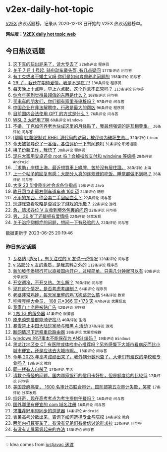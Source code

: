 # v2ex-daily-hot-topic

[V2EX](https://www.v2ex.com/) 热议话题榜，记录从 2020-12-18 日开始的 V2EX 热议话题榜单。

**网站版：[V2EX daily hot topic web](https://boojack.github.io/v2ex-daily-hot-topic-web/)**

## 今日热议话题

<!-- TODAY BEGIN -->

1. [这下真的玩出屁来了，读大专去了](https://www.v2ex.com/t/951401) `226条评论` `程序员`
1. [关于 7 月 1 号起, 骑电动车戴头盔, 有几点疑问](https://www.v2ex.com/t/951326) `177条评论` `问与答`
1. [有丁克或者不婚主义吗,你们是如何考虑养老问题的](https://www.v2ex.com/t/951355) `158条评论` `问与答`
1. [29 了，我还在期待爱情，我是不是疯了!](https://www.v2ex.com/t/951323) `130条评论` `程序员`
1. [每天晚上十点睡，早上六点起，这个作息不正常吗？](https://www.v2ex.com/t/951381) `113条评论` `问与答`
1. [你今年买到觉得最超值的东西是什么？](https://www.v2ex.com/t/951413) `108条评论` `问与答`
1. [买电车的朋友们，你们都有家里充电桩吗？](https://www.v2ex.com/t/951317) `97条评论` `问与答`
1. [中国企业在非法解聘中，行政是最大的帮凶](https://www.v2ex.com/t/951385) `96条评论` `程序员`
1. [目前国内合法使用 GPT 的方式是什么？](https://www.v2ex.com/t/951372) `76条评论` `问与答`
1. [WSL 2 太好用了啊](https://www.v2ex.com/t/951431) `69条评论` `Windows`
1. [不婚，丁克如何养老也快成这里的月经贴了，我最想强调的是互相尊重。](https://www.v2ex.com/t/951490) `36条评论` `问与答`
1. [[聊聊]红帽限制对 RHEL 源代码的访问，被评价为破坏生态…](https://www.v2ex.com/t/951378) `32条评论` `Linux`
1. [今天被领导说了一番话，各位评价一下有问题吗](https://www.v2ex.com/t/951569) `31条评论` `职场话题`
1. [换了份新工作，我悟了](https://www.v2ex.com/t/951455) `30条评论` `程序员`
1. [现在大家用安卓还会 root 吗？会掉指纹支付和 windvine 等级吗](https://www.v2ex.com/t/951507) `28条评论` `Android`
1. [「求助」座標上海，最近想買車上綠牌，苦於沒有居住證。](https://www.v2ex.com/t/951348) `28条评论` `上海`
1. [上一个帖子的回复有感：大部分人真的连规律的吃饭、睡觉都做不到吗？](https://www.v2ex.com/t/951473) `26条评论` `问与答`
1. [大专 23 毕业刚出社会求各位指点](https://www.v2ex.com/t/951485) `25条评论` `Java`
1. [昨日回京走最右侧车道车速 160 迈](https://www.v2ex.com/t/951426) `24条评论` `随想`
1. [不用的东西，你会卖二手回回血么？](https://www.v2ex.com/t/951592) `22条评论` `问与答`
1. [玩游戏查看攻略是否减少了游戏的乐趣？](https://www.v2ex.com/t/951549) `22条评论` `游戏`
1. [急，请求各位 V 友收到境外包裹的问题](https://www.v2ex.com/t/951519) `22条评论` `问与答`
1. [男， 30 岁了还能拥有爱情吗](https://www.v2ex.com/t/951453) `22条评论` `分享发现`
1. [关于治疗抑郁症的问题，想问一下有经验的人](https://www.v2ex.com/t/951446) `22条评论` `问与答`

数据更新于 2023-06-25 20:19:46

<!-- TODAY END -->

### 昨日热议话题

<!-- YESTERDAY BEGIN -->

1. [瓦格纳 [造反] ，有关注过的 V 友说一说情况](https://www.v2ex.com/t/951276) `120条评论` `问与答`
1. [v 站部分 v 友的素质，是我意料之外的](https://www.v2ex.com/t/951127) `112条评论` `程序员`
1. [新加坡华侨银行可以直接国内开户，过程简单，只需几分钟就可以有](https://www.v2ex.com/t/951126) `93条评论` `分享发现`
1. [开空调冷，不开又热。怎么解？](https://www.v2ex.com/t/951231) `70条评论` `问与答`
1. [现在这个情况，是否考虑考编制？](https://www.v2ex.com/t/951172) `64条评论` `程序员`
1. [老婆非常鸡娃，每天家里整的鸡飞狗跳怎么搞](https://www.v2ex.com/t/951211) `54条评论` `教育`
1. [哔哩哔哩大会员， 108 元=366 天+173 天](https://www.v2ex.com/t/951140) `47条评论` `优惠信息`
1. [我家门上老是被贴广告](https://www.v2ex.com/t/951137) `42条评论` `程序员`
1. [1 核 1G 的服务器](https://www.v2ex.com/t/951134) `41条评论` `服务器`
1. [原来谈恋爱都能骑驴找马](https://www.v2ex.com/t/951136) `40条评论` `生活`
1. [暴雪禁止中国大陆玩家参与暗黑 4 活动](https://www.v2ex.com/t/951139) `37条评论` `游戏`
1. [断网情况下远程重启路由器](https://www.v2ex.com/t/951221) `20条评论` `宽带症候群`
1. [windows 的记事本不能保存为 ANSI 编码？](https://www.v2ex.com/t/951155) `19条评论` `Windows`
1. [黑龙江地区查 CT 有医院或体检中心推荐吗？另外感慨下大城市看病反而比小城市便宜，还是应该去大城市啊。](https://www.v2ex.com/t/951242) `18条评论` `问与答`
1. [今年 2023 年高考成绩出来了，我外甥分数也查了，大佬们有建议的学校和专业吗？](https://www.v2ex.com/t/951207) `18条评论` `教育`
1. [同一楼有人自杀了](https://www.v2ex.com/t/951285) `17条评论` `生活`
1. [请教个奇怪的问题，国内哪家银行的信用卡好批，但是额度给的比较低](https://www.v2ex.com/t/951180) `17条评论` `问与答`
1. [美国政府癌变， 1600 名审计员联合审计，国防部第五次审计失败，笑死](https://www.v2ex.com/t/951151) `17条评论` `分享发现`
1. [纯好奇，现在高考考点为考生提供午餐吗？](https://www.v2ex.com/t/951229) `16条评论` `问与答`
1. [国外哪里有便宜的 com 域名注册](https://www.v2ex.com/t/951188) `16条评论` `问与答`
1. [求推荐好用带同步的浏览器](https://www.v2ex.com/t/951166) `14条评论` `Android`
1. [表弟高考分数出来，咨询下如何选择专业与院校](https://www.v2ex.com/t/951129) `14条评论` `教育`
1. [两年内打算买车了，有没有兄弟们有微信讨论群求拉](https://www.v2ex.com/t/951216) `13条评论` `问与答`
1. [有没有让屏幕竖起来的办法](https://www.v2ex.com/t/951198) `13条评论` `问与答`

<!-- YESTERDAY END -->

---

💡 Idea comes from [justjavac 迷渡](https://github.com/justjavac/)
